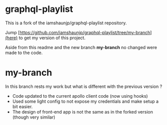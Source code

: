 # graphql-playlist

This is a fork of the iamshaunjp/graphql-playlist repository.

Jump [https://github.com/iamshaunjp/graphql-playlist/tree/my-branch](here) to get my version of this project.

Aside from this readme and the new branch **my-branch** no changed were made to the code.

# my-branch

In this branch rests my work but what is different with the previous version ?

 - Code updated to the current apollo client code (now using hooks)
 - Used some light config to not expose my credentials and make setup a bit easier.
 - The design of front-end app is not the same as in the forked version (though very similar)